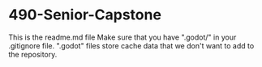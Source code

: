 # 490-Senior-Capstone

This is the readme.md file
Make sure that you have ".godot/" in your .gitignore file. ".godot" files store cache data that we don't want to add to the repository.
